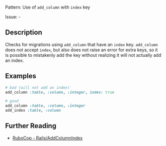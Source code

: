 Pattern: Use of `add_column` with `index` key

Issue: -

## Description

Checks for migrations using `add_column` that have an `index` key. `add_column` does not accept `index`, but also does not raise an error for extra keys, so it is possible to mistakenly add the key without realizing it will not actually add an index.

## Examples

```ruby
# bad (will not add an index)
add_column :table, :column, :integer, index: true

# good
add_column :table, :column, :integer
add_index :table, :column
```

## Further Reading

* [RuboCop - Rails/AddColumnIndex](https://docs.rubocop.org/rubocop-rails/cops_rails.html#railsaddcolumnindex)
